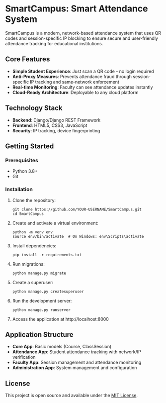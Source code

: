 # SmartCampus: Smart Attendance System

SmartCampus is a modern, network-based attendance system that uses QR codes and session-specific IP blocking to ensure secure and user-friendly attendance tracking for educational institutions.

## Core Features

- **Simple Student Experience**: Just scan a QR code - no login required
- **Anti-Proxy Measures**: Prevents attendance fraud through session-specific IP tracking and same-network enforcement
- **Real-time Monitoring**: Faculty can see attendance updates instantly
- **Cloud-Ready Architecture**: Deployable to any cloud platform

## Technology Stack

- **Backend**: Django/Django REST Framework
- **Frontend**: HTML5, CSS3, JavaScript
- **Security**: IP tracking, device fingerprinting

## Getting Started

### Prerequisites

- Python 3.8+
- Git

### Installation

1. Clone the repository:
   ```
   git clone https://github.com/YOUR-USERNAME/SmartCampus.git
   cd SmartCampus
   ```
2. Create and activate a virtual environment:
   ```
   python -m venv env
   source env/bin/activate  # On Windows: env\Scripts\activate
   ```
3. Install dependencies:
   ```
   pip install -r requirements.txt
   ```
4. Run migrations:
   ```
   python manage.py migrate
   ```
5. Create a superuser:
   ```
   python manage.py createsuperuser
   ```
6. Run the development server:
   ```
   python manage.py runserver
   ```
7. Access the application at http://localhost:8000

## Application Structure

- **Core App**: Basic models (Course, ClassSession)
- **Attendance App**: Student attendance tracking with network/IP verification
- **Faculty App**: Session management and attendance monitoring
- **Administration App**: System management and configuration

## License

This project is open source and available under the [MIT License](LICENSE).
